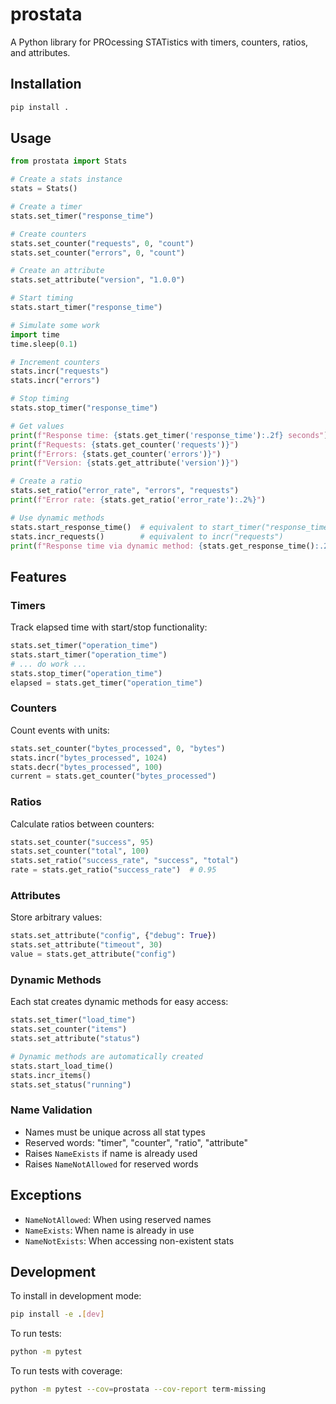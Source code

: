 # prostata

A Python library for PROcessing STATistics with timers, counters, ratios, and attributes.

## Installation

```bash
pip install .
```

## Usage

```python
from prostata import Stats

# Create a stats instance
stats = Stats()

# Create a timer
stats.set_timer("response_time")

# Create counters
stats.set_counter("requests", 0, "count")
stats.set_counter("errors", 0, "count")

# Create an attribute
stats.set_attribute("version", "1.0.0")

# Start timing
stats.start_timer("response_time")

# Simulate some work
import time
time.sleep(0.1)

# Increment counters
stats.incr("requests")
stats.incr("errors")

# Stop timing
stats.stop_timer("response_time")

# Get values
print(f"Response time: {stats.get_timer('response_time'):.2f} seconds")
print(f"Requests: {stats.get_counter('requests')}")
print(f"Errors: {stats.get_counter('errors')}")
print(f"Version: {stats.get_attribute('version')}")

# Create a ratio
stats.set_ratio("error_rate", "errors", "requests")
print(f"Error rate: {stats.get_ratio('error_rate'):.2%}")

# Use dynamic methods
stats.start_response_time()  # equivalent to start_timer("response_time")
stats.incr_requests()        # equivalent to incr("requests")
print(f"Response time via dynamic method: {stats.get_response_time():.2f} seconds")
```

## Features

### Timers
Track elapsed time with start/stop functionality:

```python
stats.set_timer("operation_time")
stats.start_timer("operation_time")
# ... do work ...
stats.stop_timer("operation_time")
elapsed = stats.get_timer("operation_time")
```

### Counters
Count events with units:

```python
stats.set_counter("bytes_processed", 0, "bytes")
stats.incr("bytes_processed", 1024)
stats.decr("bytes_processed", 100)
current = stats.get_counter("bytes_processed")
```

### Ratios
Calculate ratios between counters:

```python
stats.set_counter("success", 95)
stats.set_counter("total", 100)
stats.set_ratio("success_rate", "success", "total")
rate = stats.get_ratio("success_rate")  # 0.95
```

### Attributes
Store arbitrary values:

```python
stats.set_attribute("config", {"debug": True})
stats.set_attribute("timeout", 30)
value = stats.get_attribute("config")
```

### Dynamic Methods
Each stat creates dynamic methods for easy access:

```python
stats.set_timer("load_time")
stats.set_counter("items")
stats.set_attribute("status")

# Dynamic methods are automatically created
stats.start_load_time()
stats.incr_items()
stats.set_status("running")
```

### Name Validation
- Names must be unique across all stat types
- Reserved words: "timer", "counter", "ratio", "attribute"
- Raises `NameExists` if name is already used
- Raises `NameNotAllowed` for reserved words

## Exceptions

- `NameNotAllowed`: When using reserved names
- `NameExists`: When name is already in use
- `NameNotExists`: When accessing non-existent stats

## Development

To install in development mode:

```bash
pip install -e .[dev]
```

To run tests:

```bash
python -m pytest
```

To run tests with coverage:

```bash
python -m pytest --cov=prostata --cov-report term-missing
```